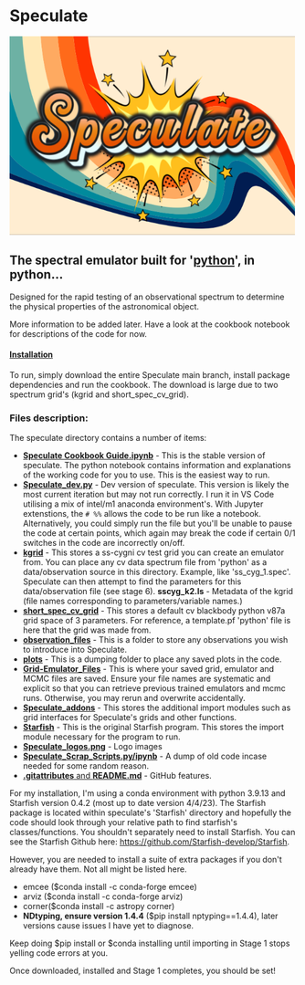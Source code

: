 # Speculate

<img src="Speculate_logo2.png" width="500" align="centre"> 

## The spectral emulator built for '[python](https://github.com/agnwinds/python)', in python...

Designed for the rapid testing of an observational spectrum to determine the physical properties of the astronomical object. 

More information to be added later. Have a look at the cookbook notebook for descriptions of the code for now.  

#### <u>**Installation**</u>

To run, simply download the entire Speculate main branch, install package dependencies and run the cookbook. The download is large due to two spectrum grid's (kgrid and short_spec_cv_grid).

### Files description:
The speculate directory contains a number of items:
- <u>**Speculate Cookbook Guide.ipynb**</u> - This is the stable version of speculate. The python notebook contains information and explanations of the working code for you to use. This is the easiest way to run. 
- <u>**Speculate_dev.py**</u> - Dev version of speculate. This version is likely the most current iteration but may not run correctly. I run it in VS Code utilising a mix of intel/m1 anaconda environment's. With Jupyter extenstions, the `# %%` allows the code to be run like a notebook. Alternatively, you could simply run the file but you'll be unable to pause the code at certain points, which again may break the code if certain 0/1 switches in the code are incorrectly on/off.
- <u>**kgrid**</u> - This stores a ss-cygni cv test grid you can create an emulator from. You can place any cv data spectrum file from 'python' as a data/observation source in this directory. Example, like 'ss_cyg_1.spec'. Speculate can then attempt to find the parameters for this data/observation file (see stage 6). **sscyg_k2.ls** - Metadata of the kgrid (file names corresponding to parameters/variable names.)
- <u>**short_spec_cv_grid**</u> - This stores a default cv blackbody python v87a grid space of 3 parameters. For reference, a template.pf 'python' file is here that the grid was made from.
- <u>**observation_files**</u> - This is a folder to store any observations you wish to introduce into Speculate. 
- <u>**plots**</u> - This is a dumping folder to place any saved plots in the code.
- <u>**Grid-Emulator_Files**</u> - This is where your saved grid, emulator and MCMC files are saved. Ensure your file names are systematic and explicit so that you can retrieve previous trained emulators and mcmc runs. Otherwise, you may rerun and overwrite accidentally. 
- <u>**Speculate_addons**</u> - This stores the additional import modules such as grid interfaces for Speculate's grids and other functions.
- <u>**Starfish**</u> - This is the original Starfish program. This stores the import module necessary for the program to run.
- <u>**Speculate_logos.png**</u> - Logo images
- <u>**Speculate_Scrap_Scripts.py/ipynb**</u> - A dump of old code incase needed for some random reason.
- <u>**.gitattributes** and **README.md**</u> - GitHub features. 



For my installation, I'm using a conda environment with python 3.9.13 and Starfish version 0.4.2 (most up to date version 4/4/23). The Starfish package is located within speculate's 'Starfish' directory and hopefully the code should look through your relative path to find starfish's classes/functions. You shouldn't separately need to install Starfish. You can see the Starfish Github here: https://github.com/Starfish-develop/Starfish. 

However, you are needed to install a suite of extra packages if you don't already have them. Not all might be listed here. 
- emcee ($conda install -c conda-forge emcee)
- arviz ($conda install -c conda-forge arviz)
- corner($conda install -c astropy corner)
- **NDtyping, ensure version 1.4.4** ($pip install nptyping==1.4.4), later versions cause issues I have yet to diagnose.

Keep doing $pip install or $conda installing until importing in Stage 1 stops yelling code errors at you. 

Once downloaded, installed and Stage 1 completes, you should be set! 